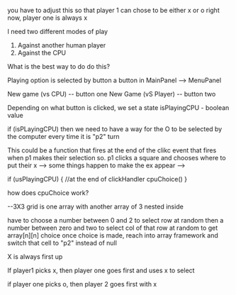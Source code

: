 you have to adjust this so that player 1 can chose to be either x or o
right now, player one is always x

I need two different modes of play

1. Against another human player
2. Against the CPU

What is the best way to do do this?

Playing option is selected by button a button in MainPanel --> MenuPanel

New game (vs CPU) -- button one
New Game (vS Player) -- button two

Depending on what button is clicked, we set a state isPlayingCPU - boolean value

if (isPLayingCPU) then we need to have a way for the O to be selected by the computer every time it is "p2" turn

This could be a function that fires at the end of the clikc event that fires when p1 makes their selection so.
p1 clicks a square and chooses where to put their x --> some things happen to make the ex appear -->

if (usPlayingCPU) { //at the end of clickHandler
cpuChoice()
}

how does cpuChoice work?

--3X3 grid is one array with another array of 3 nested inside

have to choose a number between 0 and 2 to select row at random
then a number between zero and two to select col of that row at random to get array[n][n] choice
once choice is made, reach into array framework and switch that cell to "p2" instead of null

X is always first up

If player1 picks x, then player one goes first and uses x to select

if player one picks o, then player 2 goes first with x
